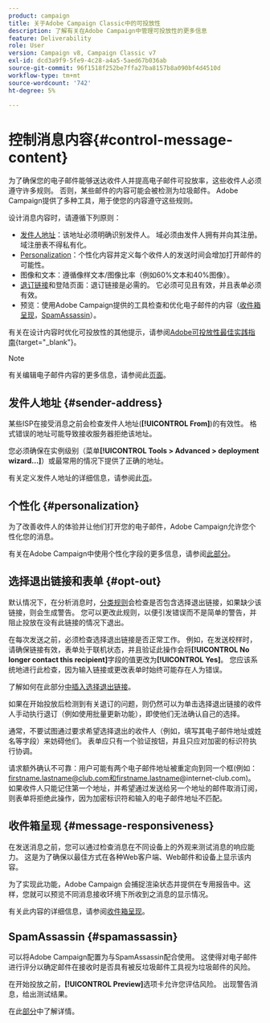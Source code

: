 ```yaml
---
product: campaign
title: 关于Adobe Campaign Classic中的可投放性
description: 了解有关在Adobe Campaign中管理可投放性的更多信息
feature: Deliverability
role: User
version: Campaign v8, Campaign Classic v7
exl-id: dcd3a9f9-5fe9-4c28-a4a5-5aed67b036ab
source-git-commit: 96f1518f252be7ffa27ba8157b8a090bf4d4510d
workflow-type: tm+mt
source-wordcount: '742'
ht-degree: 5%

---
```


# 控制消息内容{#control-message-content}

为了确保您的电子邮件能够送达收件人并提高电子邮件可投放率，这些收件人必须遵守许多规则。 否则，某些邮件的内容可能会被检测为垃圾邮件。 Adobe Campaign提供了多种工具，用于使您的内容遵守这些规则。

设计消息内容时，请遵循下列原则：

* [发件人地址](#sender-address)：该地址必须明确识别发件人。 域必须由发件人拥有并向其注册。 域注册表不得私有化。
* [Personalization](#personalization)：个性化内容并定义每个收件人的发送时间会增加打开邮件的可能性。
* 图像和文本：遵循像样文本/图像比率（例如60%文本和40%图像）。
* [退订链接](#opt-out)和登陆页面：退订链接是必需的。 它必须可见且有效，并且表单必须有效。
* 预览：使用Adobe Campaign提供的工具检查和优化电子邮件的内容（[收件箱呈现](#message-responsiveness)，[SpamAssassin](#spamassassin)）。

有关在设计内容时优化可投放性的其他提示，请参阅[Adobe可投放性最佳实践指南](https://experienceleague.adobe.com/docs/deliverability-learn/deliverability-best-practice-guide/content-best-practices-for-optimal-delivery.html?lang=zh-Hans){target="_blank"}。

>[!NOTE]
>
>有关编辑电子邮件内容的更多信息，请参阅此[页面](defining-the-email-content.md)。

## 发件人地址 {#sender-address}

某些ISP在接受消息之前会检查发件人地址(**[!UICONTROL From]**)的有效性。 格式错误的地址可能导致接收服务器拒绝该地址。

您必须确保在实例级别（菜单&#x200B;**[!UICONTROL Tools > Advanced > deployment wizard...]**）或最常用的情况下提供了正确的地址。

有关定义发件人地址的详细信息，请参阅此[页](defining-the-email-content.md#sender)。

## 个性化 {#personalization}

为了改善收件人的体验并让他们打开您的电子邮件，Adobe Campaign允许您个性化您的消息。

有关在Adobe Campaign中使用个性化字段的更多信息，请参阅[此部分](personalization-fields.md)。

## 选择退出链接和表单 {#opt-out}

默认情况下，在分析消息时，[分类规则](../../automation/campaign-opt/apply-rules.md)会检查是否包含选择退出链接，如果缺少该链接，则会生成警告。 您可以更改此规则，以便引发错误而不是简单的警告，并阻止投放在没有此链接的情况下退出。

在每次发送之前，必须检查选择退出链接是否正常工作。 例如，在发送校样时，请确保链接有效，表单处于联机状态，并且验证此操作会将&#x200B;**[!UICONTROL No longer contact this recipient]**&#x200B;字段的值更改为&#x200B;**[!UICONTROL Yes]**。 您应该系统地进行此检查，因为输入链接或更改表单时始终可能存在人为错误。

了解如何在此部分[中插入选择退出链接](personalization-blocks.md#ootb-personalization-blocks)。

如果在开始投放后检测到有关退订的问题，则仍然可以为单击选择退出链接的收件人手动执行退订（例如使用批量更新功能），即使他们无法确认自己的选择。

通常，不要试图通过要求希望选择退出的收件人（例如，填写其电子邮件地址或姓名等字段）来妨碍他们。 表单应只有一个验证按钮，并且只应对加密的标识符执行协调。

请求额外确认不可靠：用户可能有两个电子邮件地址被重定向到同一个框(例如：firstname.lastname@club.com和firstname.lastname@internet-club.com)。 如果收件人只能记住第一个地址，并希望通过发送给另一个地址的邮件取消订阅，则表单将拒绝此操作，因为加密标识符和输入的电子邮件地址不匹配。

## 收件箱呈现 {#message-responsiveness}

在发送消息之前，您可以通过检查消息在不同设备上的外观来测试消息的响应能力。 这是为了确保以最佳方式在各种Web客户端、Web邮件和设备上显示该内容。

为了实现此功能，Adobe Campaign 会捕捉渲染状态并提供在专用报告中。这样，您就可以预览不同消息接收环境下所收到之消息的显示情况。

有关此内容的详细信息，请参阅[收件箱呈现](inbox-rendering.md)。

## SpamAssassin {#spamassassin}

可以将Adobe Campaign配置为与SpamAssassin配合使用。 这使得对电子邮件进行评分以确定邮件在接收时是否具有被反垃圾邮件工具视为垃圾邮件的风险。

在开始投放之前，**[!UICONTROL Preview]**&#x200B;选项卡允许您评估风险。 出现警告消息，给出测试结果。

在此[部分](spamassassin.md)中了解详情。
